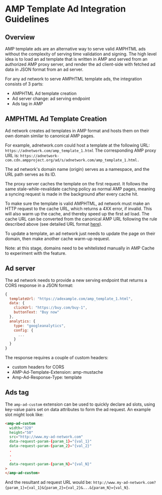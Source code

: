 <!---
Copyright 2016 The AMP HTML Authors. All Rights Reserved.

Licensed under the Apache License, Version 2.0 (the "License");
you may not use this file except in compliance with the License.
You may obtain a copy of the License at

      http://www.apache.org/licenses/LICENSE-2.0

Unless required by applicable law or agreed to in writing, software
distributed under the License is distributed on an "AS-IS" BASIS,
WITHOUT WARRANTIES OR CONDITIONS OF ANY KIND, either express or implied.
See the License for the specific language governing permissions and
limitations under the License.
-->

# AMP Template Ad Integration Guidelines

## Overview

AMP template ads are an alternative way to serve valid AMPHTML ads without the
complexity of serving time validation and signing. The high level idea is to
load an ad template that is written in AMP and served from an authorized AMP
proxy server, and render the ad client-side with fetched ad data in JSON format
from an ad server.

For any ad network to serve AMPHTML template ads, the integration consists of 3
parts:

- AMPHTML Ad template creation
- Ad server change: ad serving endpoint
- Ads tag in AMP

## AMPHTML Ad Template Creation

Ad network creates ad templates in AMP format and hosts them on their own domain
similar to canonical AMP pages.

For example, adnetwork.com could host a template at the following URL:
`https://adnetwork.com/amp_template_1.html` The corresponding AMP proxy URL is:
`https://adnetwork-com.cdn.ampproject.org/ad/s/adnetwork.com/amp_template_1.html.`

The ad network's domain name (origin) serves as a namespace, and the URL path
serves as its ID.

The proxy server caches the template on the first request. It follows the same
stale-while-revalidate caching policy as normal AMP pages, meaning a syncing
request is made in the background after every cache hit.

To make sure the template is valid AMPHTML, ad network must make an HTTP request
to the cache URL, which returns a 4XX error, if invalid. This will also warm up
the cache, and thereby speed up the first ad load. The cache URL can be
converted from the canonical AMP URL following the rule described above (see
detailed URL format
<a href="https://developers.google.com/amp/cache/overview#amp-cache-url-format">here</a>).

To update a template, an ad network just needs to update the page on their
domain, then make another cache warm-up request.

Note: at this stage, domains need to be whitelisted manually in AMP Cache to
experiment with the feature.

## Ad server

The ad network needs to provide a new serving endpoint that returns a CORS
response in a JSON format:

```js
{
  templateUrl: "https://adexample.com/amp_template_1.html",
  data: {
    clickUrl: "https://buy.com/buy-1",
    buttonText: "Buy now"
  },
  analytics: {
    type: "googleanalytics",
    config: {
      ...
    }
  }
}
```

The response requires a couple of custom headers:

- custom headers for CORS
- AMP-Ad-Template-Extension: amp-mustache
- Amp-Ad-Response-Type: template

## Ads tag

The `amp-ad-custom` extension can be used to quickly declare ad slots, using
key-value pairs set on data attributes to form the ad request. An example slot
might look like:

```html
<amp-ad-custom
  width="320"
  height="50"
  src="http://www.my-ad-network.com"
  data-request-param-{param_1}="{val_1}"
  data-request-param-{param_2}="{val_2}"
  .
  .
  .
  data-request-param-{param_N}="{val_N}"
>
</amp-ad-custom>
```

And the resultant ad request URL would be:
`http://www.my-ad-network.com?{param_1}={val_1}&{param_2}={val_2}&...&{param_N}={val_N}`.
